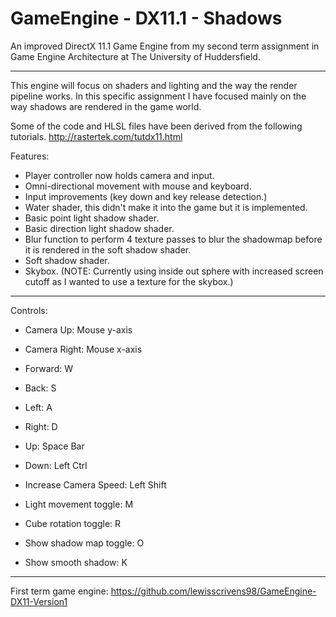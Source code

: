 # GameEngine - DX11.1 - Shadows

An improved DirectX 11.1 Game Engine from my second term assignment in Game Engine Architecture at The University of Huddersfield.

----------------------------------------------------------------------------------

This engine will focus on shaders and lighting and the way the render pipeline works. In this specific assignment I have focused mainly on the way shadows are rendered in the game world.

Some of the code and HLSL files have been derived from the following tutorials. 
http://rastertek.com/tutdx11.html

Features:

- Player controller now holds camera and input.
- Omni-directional movement with mouse and keyboard.
- Input improvements (key down and key release detection.)
- Water shader, this didn't make it into the game but it is implemented.
- Basic point light shadow shader.
- Basic direction light shadow shader.
- Blur function to perform 4 texture passes to blur the shadowmap before it is rendered in the soft shadow shader.
- Soft shadow shader.
- Skybox. (NOTE: Currently using inside out sphere with increased screen cutoff as I wanted to use a texture for the skybox.)

----------------------------------------------------------------------------------

Controls:

- Camera Up: Mouse y-axis
- Camera Right: Mouse x-axis
- Forward: W
- Back: S
- Left: A
- Right: D
- Up: Space Bar
- Down: Left Ctrl
- Increase Camera Speed: Left Shift

- Light movement toggle: M
- Cube rotation toggle: R
- Show shadow map toggle: O
- Show smooth shadow: K

----------------------------------------------------------------------------------

First term game engine: https://github.com/lewisscrivens98/GameEngine-DX11-Version1
